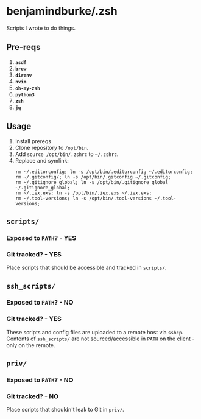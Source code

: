 # benjamindburke/.zsh

Scripts I wrote to do things.

## Pre-reqs

1. **`asdf`**
1. **`brew`**
1. **`direnv`**
1. **`nvim`**
1. **`oh-my-zsh`**
1. **`python3`**
1. **`zsh`**
1. **`jq`**

## Usage

1. Install prereqs
1. Clone repository to `/opt/bin`.
1. Add `source /opt/bin/.zshrc` to `~/.zshrc`.
1. Replace and symlink:
    ```
    rm ~/.editorconfig; ln -s /opt/bin/.editorconfig ~/.editorconfig;
    rm ~/.gitconfig/; ln -s /opt/bin/.gitconfig ~/.gitconfig;
    rm ~/.gitignore_global; ln -s /opt/bin/.gitignore_global ~/.gitignore_global;
    rm ~/.iex.exs; ln -s /opt/bin/.iex.exs ~/.iex.exs;
    rm ~/.tool-versions; ln -s /opt/bin/.tool-versions ~/.tool-versions;
    ```

## `scripts/`

### Exposed to `PATH`? - YES
### Git tracked? - YES

Place scripts that should be accessible and tracked in `scripts/`.

## `ssh_scripts/`

### Exposed to `PATH`? - NO
### Git tracked? - YES

These scripts and config files are uploaded to a remote host via `sshcp`.
Contents of `ssh_scripts/` are not sourced/accessible in `PATH` on the client - only on the remote.

## `priv/`

### Exposed to `PATH`? - NO
### Git tracked? - NO

Place scripts that shouldn't leak to Git in `priv/`.
